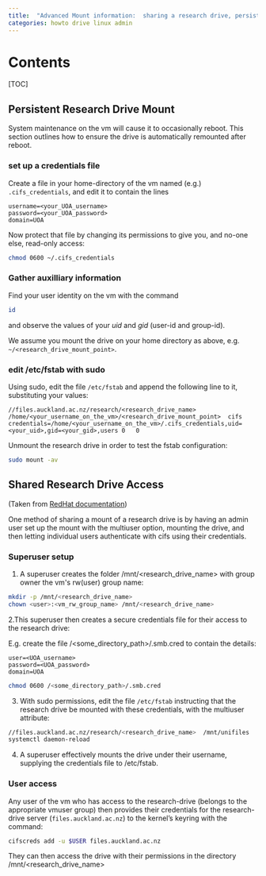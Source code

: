 ```yaml
---
title:  "Advanced Mount information:  sharing a research drive, persistent mount of research drive"
categories: howto drive linux admin
---
```


# Contents
[TOC]

## Persistent Research Drive Mount

System maintenance on the vm will cause it to occasionally reboot.
This section outlines how to ensure the drive is automatically remounted after reboot.

### set up a credentials file

Create a file in your home-directory of the vm named (e.g.) `.cifs_credentials`,
and edit it to contain the lines

```
username=<your_UOA_username>
password=<your_UOA_password>
domain=UOA
```

Now protect that file by changing its permissions to give you, and no-one else,  read-only access:
```bash
chmod 0600 ~/.cifs_credentials
```

### Gather auxilliary information

Find your user identity on the vm with the command

```bash
id
```

and observe the values of your *uid* and *gid* (user-id and group-id).

We assume you mount the drive on your home directory as above, e.g. `~/<research_drive_mount_point>`.

### edit /etc/fstab with sudo

Using sudo, edit the file `/etc/fstab` and append the following line to it, substituting your values:

```
//files.auckland.ac.nz/research/<research_drive_name>  /home/<your_username_on_the_vm>/<research_drive_mount_point>  cifs credentials=/home/<your_username_on_the_vm>/.cifs_credentials,uid=<your_uid>,gid=<your_gid>,users 0   0
```

Unmount the research drive in order to test the fstab configuration:

```bash
sudo mount -av
```



## Shared Research Drive Access
(Taken from [RedHat documentation](https://access.redhat.com/documentation/en-us/red_hat_enterprise_linux/8/html-single/managing_file_systems/index#proc_accessing-a-share-as-a-user_assembly_performing-a-multi-user-smb-mount))

One method of sharing a mount of a research drive is by having an admin user set up the mount with the multiuser option, mounting the drive, and then letting individual users authenticate with cifs using their credentials.

### Superuser setup

1. A superuser creates the folder /mnt/<research_drive_name>
with group owner the vm's rw(user) group name:

```bash
mkdir -p /mnt/<research_drive_name>
chown <user>:<vm_rw_group_name> /mnt/<research_drive_name>
```

2.This superuser then creates a secure credentials file for their access to the research drive:

E.g. create the file /<some_directory_path>/.smb.cred
to contain the details:

```code
user=<UOA_username>
password=<UOA_password>
domain=UOA
```

```bash
chmod 0600 /<some_directory_path>/.smb.cred
```


3. With sudo permissions, edit the file `/etc/fstab` instructing that the research drive be mounted with these credentials, with the multiuser attribute:

```bash
//files.auckland.ac.nz/research/<research_drive_name>  /mnt/unifiles   cifs multiuser,sec=ntlmssp,credentials=/<some_directory_path>/.smb.cred,noauto  0 0
systemctl daemon-reload
```
4.  A superuser effectively mounts the drive under their username, supplying the credentials file to /etc/fstab.

### User access

Any user of the vm who has access to the research-drive (belongs to the appropriate vmuser group) then
provides their credentials for the research-drive server (`files.auckland.ac.nz`) to the kernel’s keyring with the command:

```bash
cifscreds add -u $USER files.auckland.ac.nz
```

They can then access the drive with their permissions in the directory /mnt/<research_drive_name>


